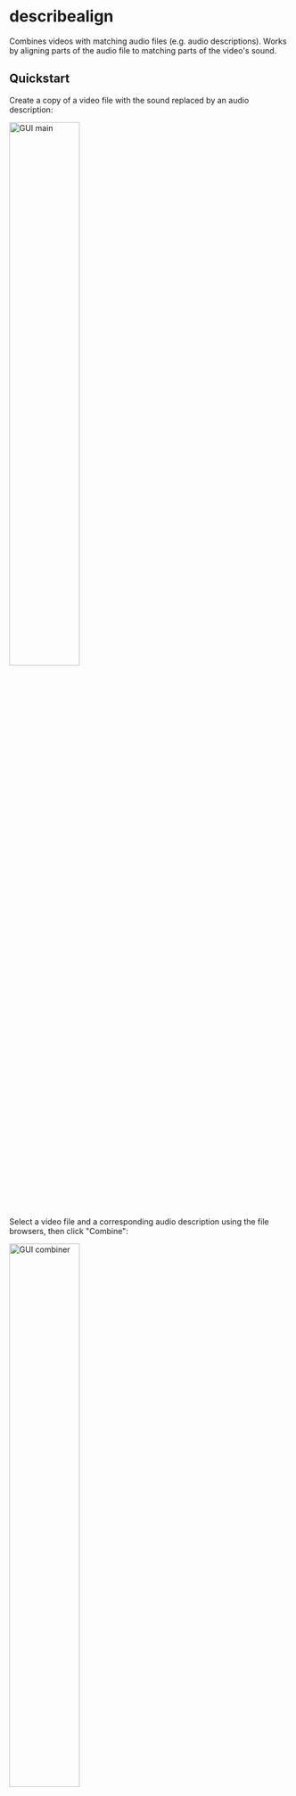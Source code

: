 # describealign
Combines videos with matching audio files (e.g. audio descriptions). Works by aligning parts of the audio file to matching parts of the video's sound.


## Quickstart

Create a copy of a video file with the sound replaced by an audio description:

<img src="https://github.com/julbean/describealign/blob/main/readme_media/describealign_gui_main.PNG" alt="GUI main" align="middle" width="50%"/>

Select a video file and a corresponding audio description using the file browsers, then click "Combine":

<img src="https://github.com/julbean/describealign/blob/main/readme_media/describealign_gui_combiner.PNG" alt="GUI combiner" align="middle" width="50%"/>

The combined media is saved in the folder "videos_with_ad" placed in the directory describealign was run in. The directory that combined media files are saved in can be changed in "Settings":

<img src="https://github.com/julbean/describealign/blob/main/readme_media/describealign_gui_settings.PNG" alt="GUI combiner" align="middle" width="50%"/>

Note: media longer than an hour should only be processed on computers with at least 16 GB of RAM.


## Installation

### package method

This script is compatible with Python versions 3.8 and up. Versions before that won't work (it relies on a recent update to Scipy's linprog).

describealign is available with pip:
```bash
pip install describealign
```
Note: You may need to add the folder Python's pip.exe is in to your system path. It might be something like: "C:/Users/User/AppData/Local/Programs/Python/Python310/Scripts" Don't forget to restart command prompt after updating the PATH!

The GUI can then be opened from console/command prompt in any directory with:
```bash
describealign
```
Note: You may need to add the folder Python's compiled scripts (e.g. describealign.exe) are kept in to your system path. It may be a different folder than pip's, like AppData/Roaming instead of AppData/Local.

### script method

Alternatively, the python script (describealign.py) can be downloaded from here and run directly after installing the dependencies manually (requirements.txt):
```bash
pip install -r requirements.txt
python3 describealign.py
```

### binary method

The binary methods don't require installing python or messing about with PATH.

Windows and Mac users can instead download and unzip the [latest release](https://github.com/julbean/describealign/releases/latest), then double click on describealign.exe to open the GUI.

Note for Mac binary users: To open the binary, you'll need to ctrl+click (or right click) on the binary, then click "Open" and then click "Open" again in the window that pops up.  This minor annoyance is a result of my unwillingness to pay Apple $100 a year.  That also causes four other quirks with the Mac binary: a console window will pop up first and the GUI will only appear after about a minute, it saves outputs in the home folder (i.e. the one with your username) by default, so to change that you'll need to choose an output folder in describealign settings, settings can't be saved so have to be changed each time, and it also has to redownload ffmpeg each time it's opened.

### updating

When new versions are released, the pip package can be updated with:
```bash
pip install describealign --upgrade
```

Note: users with multiple python versions may need to use pip3 rather than pip.


## Testing Installation

The installation can be tested on a clip from the 1929 comedy short [Ask Dad](https://archive.org/details/ask_dad), with the first part of an [audio description](https://archive.org/details/MoviesForTheBlind01-askDad) provided by Valerie H. in her podcast [Movies For the Blind.](https://moviesfortheblind.com/) Download the trimmed versions from the test_media folder in this repository, then select them in the GUI:

<img src="https://github.com/julbean/describealign/blob/main/readme_media/describealign_gui_main_filled.PNG" alt="GUI main filled" align="middle" width="50%"/>

This produces two outputs, a new video file "videos_with_ad/ad_ask_dad_trimmed.mp4" and a plot in alignment_plots:

<img src="https://github.com/julbean/describealign/blob/main/readme_media/ask_dad_trimmed.png" alt="Ask Dad Trimmed Alignment" align="middle" width="50%"/>

The plot shows the audio description was already aligned with the video apart from a fixed offset of 199 seconds, which means Valerie starts describing Ask Dad 199 seconds into the episode. The y-scale is so zoomed in that the sub-second dithering of tokens (used to fine-tune alignment) is visible as blue streaks.

If the full video (22 minutes) and audio description (27 minutes) are used instead, describealign runs in about 90 seconds, using up about 3 GB of RAM, and we get the following plot:

<img src="https://github.com/julbean/describealign/blob/main/readme_media/ask_dad.png" alt="Ask Dad Alignment" align="middle" width="50%"/>

This plot shows a number of small pauses in the audio description starting around 10 minutes in, which add up to a total offset of 30 seconds by the end of the video. The jump discontinuities have been smoothed out by stretching the video. The plot also shows which segments of audio would be replaced if --stretch_audio were used. All of the audio would be replaced except for a segment around the 9 minute mark in which the video's original audio would be kept, as the replacement audio would have been too noticably distorted (i.e. more than 10% stretched).

A text version of each plot is saved alongside each image:

```
Main changes needed to video to align it to audio input:
Start Offset: 199.06 seconds
Median Rate Change: 0.00%
Rate change of    0.0% from  0:00:00.00 to  0:09:08.64 aligning with audio from  0:03:19.06 to  0:12:27.67
Rate change of   11.0% from  0:09:08.64 to  0:10:07.34 aligning with audio from  0:12:27.67 to  0:13:20.56
Rate change of    0.4% from  0:10:07.34 to  0:10:51.53 aligning with audio from  0:13:20.56 to  0:14:04.60
Rate change of    4.7% from  0:10:51.53 to  0:13:48.45 aligning with audio from  0:14:04.60 to  0:16:53.65
Rate change of    0.2% from  0:13:48.45 to  0:14:48.80 aligning with audio from  0:16:53.65 to  0:17:53.89
Rate change of    6.4% from  0:14:48.80 to  0:17:42.84 aligning with audio from  0:17:53.89 to  0:20:37.44
Rate change of    0.4% from  0:17:42.84 to  0:18:52.56 aligning with audio from  0:20:37.44 to  0:21:46.88
Rate change of    4.3% from  0:18:52.56 to  0:20:02.88 aligning with audio from  0:21:46.88 to  0:22:54.31
Rate change of   -0.0% from  0:20:02.88 to  0:20:52.45 aligning with audio from  0:22:54.31 to  0:23:43.91
Rate change of   -2.9% from  0:20:52.45 to  0:21:38.09 aligning with audio from  0:23:43.91 to  0:24:30.92
Rate change of   -0.1% from  0:21:38.09 to  0:22:15.77 aligning with audio from  0:24:30.92 to  0:25:08.63
```


## Advanced Usage

### directories

describealign can be given a directory of videos and a directory of audio files rather than individual files. describealign assumes files from the two directories correspond based on their lexicographic order.

### stretch_audio (audio-to-video alignment)

By default describealign stretches video to fit audio descriptions, but the inverse is also possible: stretching the audio description to fit the video with the "--stretch_audio" argument.

### audio-to-audio

Whereas describealign is designed to align video-to-audio, it can also align an audio file to another audio file.

### boost

When using the --stretch_audio argument, describealign also has a few other experimental capabilities, like boosting the volume of audio descriptions relative to the video's sound with the "--boost x" argument, where x is in decibels. "--boost 3" approximately doubles the audio description volume, while "--boost -3" approximately halves it.

### keep_non_ad

The default behavior of --stretch_audio is to replace all or almost all of a video's audio with the audio description file's audio. But the "--keep_non_ad" argument tells describealign to try to only replace audio when the describer is speaking. This can be useful when the audio description has significantly worse sound quality than the video.

### additional arguments

If an alignment isn't working perfectly, the ambitious user can try adjusting a few parameters with arguments described in "--help" and the GUI's Settings tooltips.

### command line interface

describalign can be run without the GUI by specifying input media as positional arguments:
```bash
describealign video.mp4 audio_desc.mp3
```

### module

describealign can also be used as a python module:
```python
import describealign as dal
dal.combine("ask_dad_trimmed.mp4", "ask_dad_moviesfortheblind_ep_01_trimmed.mp3")
```


## Interesting Use Cases

### dub alignment

describealign is robust enough to align media with completely different dialogue, meaning it can align audio dubbed in a different language to the original video.

### lossless video editing

With default settings (i.e. --stretch_audio set to False), describealign doesn't re-encode either the video or audio streams. It aligns them by modifying the timestamps that video frames are shown at, which means no loss in quality. Basic video editing can be done by deleting or stretching segments of a video's sound in Audacity, then running describealign on the original video and the modified audio with --smoothness set low (e.g. 1). The video will be edited losslessly, but the audio can also be edited losslessly by exporting from Audacity as FLAC, then setting --extension to mkv or another container that supports FLAC.

### isolating descriptions for transcription

By using a very high boost value (e.g. --boost 100), the output audio will only contain the audio descriptions and all other sounds will be silenced. Passing the output into [Whisper](https://github.com/openai/whisper) will then create a transcript of just the audio descriptions.



